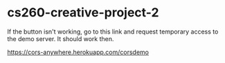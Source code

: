 # cs260-creative-project-2

If the button isn't working, go to this link and request temporary access to the demo server. It should work then.

https://cors-anywhere.herokuapp.com/corsdemo
